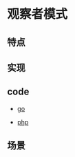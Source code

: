 # 观察者模式

## 特点

## 实现

## code

- [go](../script/go/dp/observer.go)

- [php](src/php_design_patterns/observer/observer.php)

## 场景